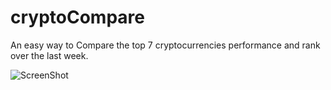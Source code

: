 # cryptoCompare
An easy way to Compare the top 7 cryptocurrencies performance and rank over the last week.

![ScreenShot](https://raw.githubusercontent.com/adityathebe/cryptocompare/master/data/static/img/screenshot.png "Screenshot")